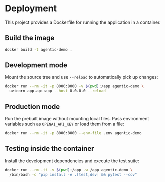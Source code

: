 # Deployment

This project provides a Dockerfile for running the application in a container.

## Build the image

```bash
docker build -t agentic-demo .
```

## Development mode

Mount the source tree and use `--reload` to automatically pick up changes:

```bash
docker run --rm -it -p 8000:8000 -v $(pwd):/app agentic-demo \
  uvicorn app.api:app --host 0.0.0.0 --reload
```

## Production mode

Run the prebuilt image without mounting local files. Pass environment variables
such as `OPENAI_API_KEY` or load them from a file:

```bash
docker run --rm -it -p 8000:8000 --env-file .env agentic-demo
```

## Testing inside the container

Install the development dependencies and execute the test suite:

```bash
docker run --rm -it -v $(pwd):/app -w /app agentic-demo \
  /bin/bash -c "pip install -e .[test,dev] && pytest --cov"
```
